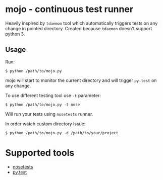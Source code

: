 # mojo - continuous test runner

Heavily inspired by `tdaemon` tool which automatically triggers tests on any change in pointed directory. Created because `tdaemon` doesn't support python 3.

## Usage

Run:

    $ python /path/to/mojo.py

mojo will start to monitor the current directory and will trigger `py.test` on any change.

To use different testing tool use `-t` parameter:

    $ python /path/to/mojo.py -t nose

Will run your tests using `nosetests` runner.

In order watch custom directory issue:

    $ python /path/to/mojo.py -d /path/to/your/project

# Supported tools

* [nosetests](https://nose.readthedocs.org/en/latest/)
* [py.test](http://pytest.org/latest/)
